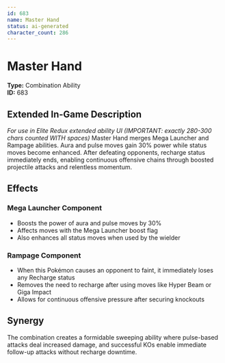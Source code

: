 ```yaml
---
id: 683
name: Master Hand
status: ai-generated
character_count: 286
---
```


# Master Hand

**Type:** Combination Ability  
**ID:** 683

## Extended In-Game Description
*For use in Elite Redux extended ability UI (IMPORTANT: exactly 280-300 chars counted WITH spaces)*
Master Hand merges Mega Launcher and Rampage abilities. Aura and pulse moves gain 30% power while status moves become enhanced. After defeating opponents, recharge status immediately ends, enabling continuous offensive chains through boosted projectile attacks and relentless momentum.

## Effects

### Mega Launcher Component
- Boosts the power of aura and pulse moves by 30%
- Affects moves with the Mega Launcher boost flag
- Also enhances all status moves when used by the wielder

### Rampage Component  
- When this Pokémon causes an opponent to faint, it immediately loses any Recharge status
- Removes the need to recharge after using moves like Hyper Beam or Giga Impact
- Allows for continuous offensive pressure after securing knockouts

## Synergy
The combination creates a formidable sweeping ability where pulse-based attacks deal increased damage, and successful KOs enable immediate follow-up attacks without recharge downtime.